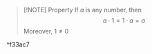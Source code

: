 > [!NOTE] Property
> If $a$ is any number, then$$a\cdot1=1\cdot a=a$$
> Moreover, $1\neq0$

^f33ac7
